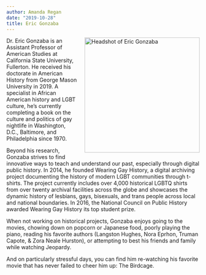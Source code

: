 ```yaml
---
author: Amanda Regan
date: "2019-10-28"
title: Eric Gonzaba
---
```


<img alt="Headshot of Eric Gonzaba" src="/images/gonzaba.jpg" style="float:right; margin-left:20px; margin-bottom: 20px; width:300px;"> Dr. Eric Gonzaba is an Assistant Professor of American Studies at California State University, Fullerton. He received his doctorate in American History from George Mason University in 2019. A specialist in African American history and LGBT culture, he’s currently completing a book on the culture and politics of gay nightlife in Washington, D.C., Baltimore, and Philadelphia since 1970. 

Beyond his research, Gonzaba strives to find innovative ways to teach and understand our past, especially through digital public history. In 2014, he founded Wearing Gay History, a digital archiving project documenting the history of modern LGBT communities through t-shirts. The project currently includes over 4,000 historical LGBTQ shirts from over twenty archival facilities across the globe and showcases the dynamic history of lesbians, gays, bisexuals, and trans people across local and national boundaries. In 2016, the National Council on Public History awarded Wearing Gay History its top student prize.

When not working on historical projects, Gonzaba enjoys going to the movies, chowing down on popcorn or Japanese food, poorly playing the piano, reading his favorite authors (Langston Hughes, Nora Eprhon, Truman Capote, & Zora Neale Hurston), or attempting to best his friends and family while watching Jeopardy.

And on particularly stressful days, you can find him re-watching his favorite movie that has never failed to cheer him up: The Birdcage.
